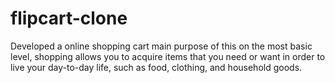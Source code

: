 # flipcart-clone
Developed a online shopping cart main purpose of this on the most basic level, shopping allows you to acquire items that you need or want in order to live your day-to-day life, such as food, clothing, and household goods.
